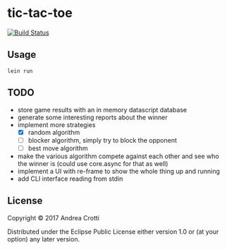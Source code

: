 # tic-tac-toe

[![Build Status](https://travis-ci.org/AndreaCrotti/tic-tac-toe.svg?branch=master)](https://travis-ci.org/AndreaCrotti/tic-tac-toe)

## Usage

    lein run

## TODO

- store game results with an in memory datascript database
- generate some interesting reports about the winner
- implement more strategies
    - [x] random algorithm
    - [ ] blocker algorithm, simply try to block the opponent
    - [ ] best move algorithm

- make the various algorithm compete against each other and see who the winner is
  (could use core.async for that as well)
- implement a UI with re-frame to show the whole thing up and running
- add CLI interface reading from stdin

## License

Copyright © 2017 Andrea Crotti

Distributed under the Eclipse Public License either version 1.0 or (at
your option) any later version.
